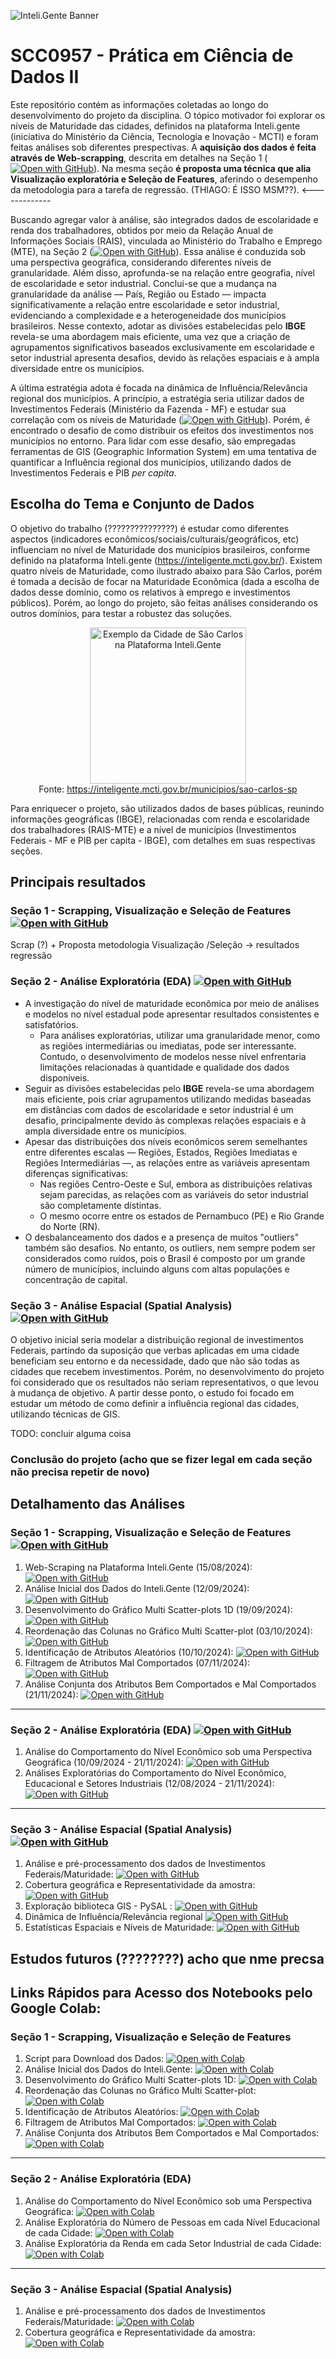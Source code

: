 ![Inteli.Gente Banner](images/Inteli.Gente.Banner.png)

# SCC0957 - Prática em Ciência de Dados II

Este repositório contém as informações coletadas ao longo do desenvolvimento do projeto da disciplina. O tópico motivador foi explorar os níveis de Maturidade das cidades, definidos na plataforma Inteli.gente (iniciativa do Ministério da Ciência, Tecnologia e Inovação - MCTI) e foram feitas análises sob diferentes prespectivas. A **aquisição dos dados é feita através de Web-scrapping**, descrita em detalhes na Seção 1 ([![Open with GitHub](https://img.shields.io/badge/Open_In_GitHub-%23121011.svg?logo=github&logoColor=white)](https://github.com/Rafaelsoz/Pratica-Ciencia-Dados-II/tree/main/docs/1.%20Scrapper)). Na mesma seção **é proposta uma técnica que alia Visualização exploratória e Seleção de Features**, aferindo o desempenho da metodologia para a tarefa de regressão. (THIAGO: É ISSO MSM??). <-------------

Buscando agregar valor à análise, são integrados dados de escolaridade e renda dos trabalhadores, obtidos por meio da Relação Anual de Informações Sociais (RAIS), vinculada ao Ministério do Trabalho e Emprego (MTE), na Seção 2 ([![Open with GitHub](https://img.shields.io/badge/Open_In_GitHub-%23121011.svg?logo=github&logoColor=white)](https://github.com/Rafaelsoz/Pratica-Ciencia-Dados-II/tree/main/docs/2.%20EDA)). Essa análise é conduzida sob uma perspectiva geográfica, considerando diferentes níveis de granularidade. Além disso, aprofunda-se na relação entre geografia, nível de escolaridade e setor industrial. Conclui-se que a mudança na granularidade da análise — País, Região ou Estado — impacta significativamente a relação entre escolaridade e setor industrial, evidenciando a complexidade e a heterogeneidade dos municípios brasileiros. Nesse contexto, adotar as divisões estabelecidas pelo **IBGE** revela-se uma abordagem mais eficiente, uma vez que a criação de agrupamentos significativos baseados exclusivamente em escolaridade e setor industrial apresenta desafios, devido às relações espaciais e à ampla diversidade entre os municípios.

A última estratégia adota é focada na dinâmica de Influência/Relevância regional dos municípios. A princípio, a estratégia seria utilizar dados de Investimentos Federais (Ministério da Fazenda - MF) e estudar sua correlação com os níveis de Maturidade ([![Open with GitHub](https://img.shields.io/badge/Open_In_GitHub-%23121011.svg?logo=github&logoColor=white)](https://github.com/Rafaelsoz/Pratica-Ciencia-Dados-II/tree/main/docs/3.Spatial%20Analysis)). Porém, é encontrado o desafio de como distribuir os efeitos dos investimentos nos municípios no entorno. Para lidar com esse desafio, são empregadas ferramentas de GIS (Geographic Information System) em uma tentativa de quantificar a Influência regional dos municípios, utilizando dados de Investimentos Federais e  PIB *per capita*.


## Escolha do Tema e Conjunto de Dados

O objetivo do trabalho (???????????????) é estudar como diferentes aspectos (indicadores econômicos/sociais/culturais/geográficos, etc) influenciam no nível de Maturidade dos municípios brasileiros, conforme definido na plataforma Inteli.gente (https://inteligente.mcti.gov.br/). Existem quatro níveis de Maturidade, como ilustrado abaixo para São Carlos, porém é tomada a decisão de focar na Maturidade Econômica (dada a escolha de dados desse domínio, como os relativos à emprego e investimentos públicos). Porém, ao longo do projeto, são feitas análises considerando os outros domínios, para testar a robustez das soluções.

<p align="center">
  <img src="images/inteli.gente.png" height="250" title="Exemplo da Cidade de São Carlos na Plataforma Inteli.Gente">
  <br>
  <a>Fonte: </a>
  <a href="https://inteligente.mcti.gov.br/municipios/sao-carlos-sp">https://inteligente.mcti.gov.br/municipios/sao-carlos-sp<a/>
</p>

Para enriquecer o projeto, são utilizados dados de bases públicas, reunindo informações geográficas (IBGE), relacionadas com renda e escolaridade dos trabalhadores (RAIS-MTE) e a nível de municípios (Investimentos Federais - MF e PIB per capita - IBGE), com detalhes em suas respectivas seções.

## Principais resultados

### Seção 1 - Scrapping, Visualização e Seleção de Features [![Open with GitHub](https://img.shields.io/badge/Open_In_GitHub-%23121011.svg?logo=github&logoColor=white)](https://github.com/Rafaelsoz/Pratica-Ciencia-Dados-II/tree/main/docs/1.%20Scrapper)
Scrap (?) + Proposta metodologia Visualização /Seleção -> resultados regressão

### Seção 2 - Análise Exploratória (EDA) [![Open with GitHub](https://img.shields.io/badge/Open_In_GitHub-%23121011.svg?logo=github&logoColor=white)](https://github.com/Rafaelsoz/Pratica-Ciencia-Dados-II/tree/main/docs/2.%20EDA)
- A investigação do nível de maturidade econômica por meio de análises e modelos no nível estadual pode apresentar resultados consistentes e satisfatórios.
  - Para análises exploratórias, utilizar uma granularidade menor, como as regiões intermediárias ou imediatas, pode ser interessante. Contudo, o desenvolvimento de modelos nesse nível enfrentaria limitações relacionadas à quantidade e qualidade dos dados disponíveis.
- Seguir as divisões estabelecidas pelo **IBGE** revela-se uma abordagem mais eficiente, pois criar agrupamentos utilizando medidas baseadas em distâncias com dados de escolaridade e setor industrial é um desafio, principalmente devido às complexas relações espaciais e à ampla diversidade entre os municípios.
- Apesar das distribuições dos níveis econômicos serem semelhantes entre diferentes escalas — Regiões, Estados, Regiões Imediatas e Regiões Intermediárias —, as relações entre as variáveis apresentam diferenças significativas:
  - Nas regiões Centro-Oeste e Sul, embora as distribuições relativas sejam parecidas, as relações com as variáveis do setor industrial são completamente distintas.
  - O mesmo ocorre entre os estados de Pernambuco (PE) e Rio Grande do Norte (RN).
- O desbalanceamento dos dados e a presença de muitos "outliers" também são desafios. No entanto, os outliers, nem sempre podem ser considerados como ruídos, pois o Brasil é composto por um grande número de municípios, incluindo alguns com altas populações e concentração de capital.

### Seção 3 - Análise Espacial (Spatial Analysis) [![Open with GitHub](https://img.shields.io/badge/Open_In_GitHub-%23121011.svg?logo=github&logoColor=white)](https://github.com/Rafaelsoz/Pratica-Ciencia-Dados-II/tree/main/docs/3.Spatial%20Analysis)
O objetivo inicial seria modelar a distribuição regional de investimentos Federais, partindo da suposição que verbas aplicadas em uma cidade beneficiam seu entorno e da necessidade, dado que não são todas as cidades que recebem investimentos. Porém, no desenvolvimento do projeto foi considerado que os resultados não seriam representativos, o que levou à mudança de objetivo. A partir desse ponto, o estudo foi focado em estudar um método de como definir a influência regional das cidades, utilizando técnicas de GIS.

TODO: concluir alguma coisa

### Conclusão do projeto (acho que se fizer legal em cada seção não precisa repetir de novo)


## Detalhamento das Análises

### Seção 1 - Scrapping, Visualização e Seleção de Features  [![Open with GitHub](https://img.shields.io/badge/Open_In_GitHub-%23121011.svg?logo=github&logoColor=white)](https://github.com/Rafaelsoz/Pratica-Ciencia-Dados-II/tree/main/docs/1.%20Scrapper)

1. Web-Scraping na Plataforma Inteli.Gente (15/08/2024): [![Open with GitHub](https://img.shields.io/badge/Open_In_GitHub-%23121011.svg?logo=github&logoColor=white)](https://github.com/Rafaelsoz/Pratica-Ciencia-Dados-II/tree/main/docs/1.%20Scrapper)
2. Análise Inicial dos Dados do Inteli.Gente (12/09/2024): [![Open with GitHub](https://img.shields.io/badge/Open_In_GitHub-%23121011.svg?logo=github&logoColor=white)](https://github.com/Rafaelsoz/Pratica-Ciencia-Dados-II/blob/main/docs/1.%20Scrapper/Analises/1.%20(12-09-2024)%20An%C3%A1lise%20dos%20Dados%20do%20Scrapper.md)
3. Desenvolvimento do Gráfico Multi Scatter-plots 1D (19/09/2024): [![Open with GitHub](https://img.shields.io/badge/Open_In_GitHub-%23121011.svg?logo=github&logoColor=white)](https://github.com/Rafaelsoz/Pratica-Ciencia-Dados-II/blob/main/docs/1.%20Scrapper/Analises/2.%20(19-09-2024)%20Desenvolvimento%20do%20Gr%C3%A1fico%20Multi%20Scatter-plots%201-D.md)
4. Reordenação das Colunas no Gráfico Multi Scatter-plot (03/10/2024): [![Open with GitHub](https://img.shields.io/badge/Open_In_GitHub-%23121011.svg?logo=github&logoColor=white)](https://github.com/Rafaelsoz/Pratica-Ciencia-Dados-II/blob/main/docs/1.%20Scrapper/Analises/3.%20(03-10-2024)%20Reordena%C3%A7%C3%A3o%20das%20Colunas%20no%20Multi%20Scatter-plot.md)
5. Identificação de Atributos Aleatórios (10/10/2024): [![Open with GitHub](https://img.shields.io/badge/Open_In_GitHub-%23121011.svg?logo=github&logoColor=white)](https://github.com/Rafaelsoz/Pratica-Ciencia-Dados-II/blob/main/docs/1.%20Scrapper/Analises/4.%20(10-10-2024)%20Identifica%C3%A7%C3%A3o%20de%20Atributos%20Aleat%C3%B3rios.md)
6. Filtragem de Atributos Mal Comportados (07/11/2024): [![Open with GitHub](https://img.shields.io/badge/Open_In_GitHub-%23121011.svg?logo=github&logoColor=white)](https://github.com/Rafaelsoz/Pratica-Ciencia-Dados-II/blob/main/docs/1.%20Scrapper/Analises/5.%20(07-11-2024)%20Filtragem%20de%20Atributos%20Mal%20Comportados.md)
7. Análise Conjunta dos Atributos Bem Comportados e Mal Comportados (21/11/2024): [![Open with GitHub](https://img.shields.io/badge/Open_In_GitHub-%23121011.svg?logo=github&logoColor=white)](https://github.com/Rafaelsoz/Pratica-Ciencia-Dados-II/blob/main/docs/1.%20Scrapper/Analises/6.%20(21-11-2024)%20An%C3%A1lise%20Conjunta%20dos%20Atributos%20Bem%20Comportados%20e%20Mal%20Comportados.md)

---

### Seção 2 - Análise Exploratória (EDA) [![Open with GitHub](https://img.shields.io/badge/Open_In_GitHub-%23121011.svg?logo=github&logoColor=white)](https://github.com/Rafaelsoz/Pratica-Ciencia-Dados-II/tree/main/docs/2.%20EDA)
1. Análise do Comportamento do Nível Econômico sob uma Perspectiva Geográfica (10/09/2024 - 21/11/2024): [![Open with GitHub](https://img.shields.io/badge/Open_In_GitHub-%23121011.svg?logo=github&logoColor=white)](https://github.com/Rafaelsoz/Pratica-Ciencia-Dados-II/tree/main/docs/2.%20EDA/0.%20EDA%20Nivel%20Economico)
2. Análises Exploratórias do Comportamento do Nível Econômico, Educacional e Setores Industriais (12/08/2024 - 21/11/2024): [![Open with GitHub](https://img.shields.io/badge/Open_In_GitHub-%23121011.svg?logo=github&logoColor=white)](https://github.com/Rafaelsoz/Pratica-Ciencia-Dados-II/tree/main/docs/2.%20EDA/0.%20EDA%20Nivel%20Economico)

---

### Seção 3 - Análise Espacial (Spatial Analysis) [![Open with GitHub](https://img.shields.io/badge/Open_In_GitHub-%23121011.svg?logo=github&logoColor=white)](https://github.com/Rafaelsoz/Pratica-Ciencia-Dados-II/tree/main/docs/3.Spatial%20Analysis)
1. Análise e pré-processamento dos dados de Investimentos Federais/Maturidade: [![Open with GitHub](https://img.shields.io/badge/Open_In_GitHub-%23121011.svg?logo=github&logoColor=white)](https://github.com/Rafaelsoz/Pratica-Ciencia-Dados-II/tree/main/docs/3.Spatial%20Analysis/3.1%20An%C3%A1lise%20Explorat%C3%B3ria) 
2. Cobertura geográfica e Representatividade da amostra: [![Open with GitHub](https://img.shields.io/badge/Open_In_GitHub-%23121011.svg?logo=github&logoColor=white)](https://github.com/Rafaelsoz/Pratica-Ciencia-Dados-II/tree/main/docs/3.Spatial%20Analysis/3.2%20Avalia%C3%A7%C3%A3o%20Amostragem) 
3.  Exploração biblioteca GIS - PySAL : [![Open with GitHub](https://img.shields.io/badge/Open_In_GitHub-%23121011.svg?logo=github&logoColor=white)](https://github.com/Rafaelsoz/Pratica-Ciencia-Dados-II/tree/main/docs/3.Spatial%20Analysis/3.3%20Estudo%20biblioteca%20Pysal)
4. Dinâmica de Influência/Relevância regional [![Open with GitHub](https://img.shields.io/badge/Open_In_GitHub-%23121011.svg?logo=github&logoColor=white)](https://github.com/Rafaelsoz/Pratica-Ciencia-Dados-II/tree/main/docs/3.Spatial%20Analysis/3.4%20An%C3%A1lise%20Espacial) 
5. Estatísticas Espaciais e Níveis de Maturidade: [![Open with GitHub](https://img.shields.io/badge/Open_In_GitHub-%23121011.svg?logo=github&logoColor=white)](https://github.com/Rafaelsoz/Pratica-Ciencia-Dados-II/tree/main/docs/3.Spatial%20Analysis/3.5%20Rela%C3%A7%C3%A3o%20com%20n%C3%ADveis%20de%20Maturidade)


## Estudos futuros (????????) acho que nme precsa




## Links Rápidos para Acesso dos Notebooks pelo Google Colab:

### Seção 1 - Scrapping, Visualização e Seleção de Features
1. Script para Download dos Dados: [![Open with Colab](https://img.shields.io/badge/Open_In_Colab-0?logo=GoogleColab&color=525252)](https://colab.research.google.com/github/Rafaelsoz/Pratica-Ciencia-Dados-II/blob/main/docs/1.%20Scrapper/Scrapper%20v2%20(PCDII).ipynb)
2. Análise Inicial dos Dados do Inteli.Gente: [![Open with Colab](https://img.shields.io/badge/Open_In_Colab-0?logo=GoogleColab&color=525252)](https://colab.research.google.com/github/Rafaelsoz/Pratica-Ciencia-Dados-II/blob/main/docs/1.%20Scrapper/Analises/Notebooks/1.%20(12-09)%20An%C3%A1lise%20dos%20Dados%20do%20Scrapper.ipynb)
3. Desenvolvimento do Gráfico Multi Scatter-plots 1D: [![Open with Colab](https://img.shields.io/badge/Open_In_Colab-0?logo=GoogleColab&color=525252)](https://colab.research.google.com/github/Rafaelsoz/Pratica-Ciencia-Dados-II/blob/main/docs/1.%20Scrapper/Analises/Notebooks/2.%20(19-09)%20Desenvolvimento%20do%20Gr%C3%A1fico%20Multi%20Scatter-plots%201-D.ipynb)
4. Reordenação das Colunas no Gráfico Multi Scatter-plot: [![Open with Colab](https://img.shields.io/badge/Open_In_Colab-0?logo=GoogleColab&color=525252)](https://colab.research.google.com/github/Rafaelsoz/Pratica-Ciencia-Dados-II/blob/main/docs/1.%20Scrapper/Analises/Notebooks/3.%20(03-10)%20Reordena%C3%A7%C3%A3o%20das%20Colunas%20no%20Multi%20Scatter-plot.ipynb)
5. Identificação de Atributos Aleatórios: [![Open with Colab](https://img.shields.io/badge/Open_In_Colab-0?logo=GoogleColab&color=525252)](https://colab.research.google.com/github/Rafaelsoz/Pratica-Ciencia-Dados-II/blob/main/docs/1.%20Scrapper/Analises/Notebooks/4.%20(10-10)%20Identifica%C3%A7%C3%A3o%20de%20Atributos%20Aleat%C3%B3rios.ipynb)
6. Filtragem de Atributos Mal Comportados: [![Open with Colab](https://img.shields.io/badge/Open_In_Colab-0?logo=GoogleColab&color=525252)](https://colab.research.google.com/github/Rafaelsoz/Pratica-Ciencia-Dados-II/blob/main/docs/1.%20Scrapper/Analises/Notebooks/5.%20(07-11)%20Filtragem%20de%20Atributos%20Mal%20Comportados.ipynb)
7. Análise Conjunta dos Atributos Bem Comportados e Mal Comportados: [![Open with Colab](https://img.shields.io/badge/Open_In_Colab-0?logo=GoogleColab&color=525252)](https://colab.research.google.com/github/Rafaelsoz/Pratica-Ciencia-Dados-II/blob/main/docs/1.%20Scrapper/Analises/Notebooks/6.%20(21-11)%20An%C3%A1lise%20Conjunta%20dos%20Atributos%20Bem%20Comportados%20e%20Mal%20Comportados.ipynb)

---

### Seção 2 - Análise Exploratória (EDA)
1. Análise do Comportamento do Nível Econômico sob uma Perspectiva Geográfica: [![Open with Colab](https://img.shields.io/badge/Open_In_Colab-0?logo=GoogleColab&color=525252)](https://colab.research.google.com/github/Rafaelsoz/Pratica-Ciencia-Dados-II/blob/main/docs/2.%20EDA/0.%20EDA%20Nivel%20Economico/REGIONAL_ECONOMIC_LEVEL.ipynb)
2. Análise Exploratória do Número de Pessoas em cada Nível Educacional de cada Cidade: [![Open with Colab](https://img.shields.io/badge/Open_In_Colab-0?logo=GoogleColab&color=525252)](https://colab.research.google.com/github/Rafaelsoz/Pratica-Ciencia-Dados-II/blob/main/docs/2.%20EDA/2.%20EDA%20Pessoas%20em%20Cada%20Nivel%20Educacional/RAIS_ESC_FREQ_(PCDII).ipynb)
3. Análise Exploratória da Renda em cada Setor Industrial de cada Cidade: [![Open with Colab](https://img.shields.io/badge/Open_In_Colab-0?logo=GoogleColab&color=525252)](https://colab.research.google.com/github/Rafaelsoz/Pratica-Ciencia-Dados-II/blob/main/docs/2.%20EDA/3.%20EDA%20Setor%20Industrial/RAIS_RENDA%20(PCDII).ipynb)

---

### Seção 3 - Análise Espacial (Spatial Analysis)
1. Análise e pré-processamento dos dados de Investimentos Federais/Maturidade: [![Open with Colab](https://img.shields.io/badge/Open_In_Colab-0?logo=GoogleColab&color=525252)](https://colab.research.google.com/drive/1H-UFlUElqIZPWiZx-WbYY11HoXHjqUUM)
2. Cobertura geográfica e Representatividade da amostra: [![Open with Colab](https://img.shields.io/badge/Open_In_Colab-0?logo=GoogleColab&color=525252)](https://colab.research.google.com/drive/1tmKiPSczKZzR_CaihnKU_KZziBKatHvG)




